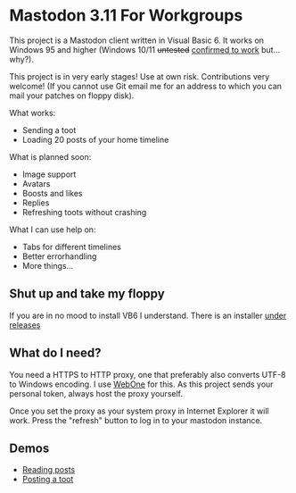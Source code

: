 # Mastodon 3.11 For Workgroups

This project is a Mastodon client written in Visual Basic 6. It works on Windows 95 and higher (Windows 10/11 ~~untested~~ [confirmed to work](https://mastodon.lol/@autistic_enby/109378329066875960) but... why?). 

This project is in very early stages! Use at own risk. Contributions very welcome! (If you cannot use Git email me for an address to which you can mail your patches on floppy disk).

What works:

- Sending a toot
- Loading 20 posts of your home timeline

What is planned soon:

- Image support
- Avatars
- Boosts and likes
- Replies
- Refreshing toots without crashing

What I can use help on:

- Tabs for different timelines
- Better errorhandling
- More things...


## Shut up and take my floppy

If you are in no mood to install VB6 I understand. There is an installer [under releases](https://github.com/meyskens/mastodon-for-workgroups/releases/download/alpha-1/mfw-windows.9x.zip)

## What do I need?

You need a HTTPS to HTTP proxy, one that preferably also converts UTF-8 to Windows encoding. I use [WebOne](https://github.com/atauenis/webone) for this. 
As this project sends your personal token, always host the proxy yourself.

Once you set the proxy as your system proxy in Internet Explorer it will work. Press the "refresh" button to log in to your mastodon instance.

## Demos

- [Reading posts](https://blahaj.social/@maartje/109372878061833398)
- [Posting a toot](https://blahaj.social/@maartje/109376527177239374)
